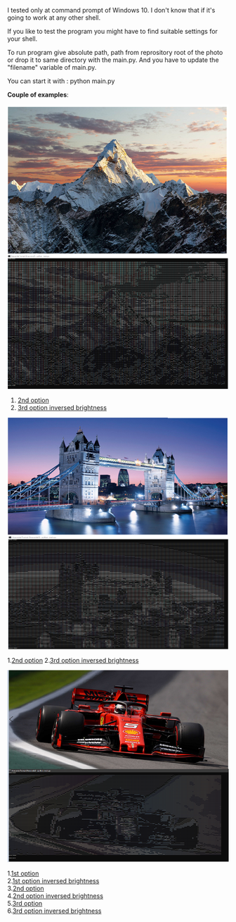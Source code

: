 I tested only at command prompt of Windows 10.
I don't know that if it's going to work at any other shell.

If you like to test the program you might have to find suitable settings for your shell.

To run program give absolute path, path from reprository root of the photo or drop it to same directory with the main.py.
And you have to update the "filename" variable of main.py.

You can start it with : python main.py

**Couple of examples**: 

<img src = "./examples/ex3.png"></img>


1. [2nd option](./examples/ex3.2.png)
2. [3rd option inversed brightness](./examples/ex3.3r.png)


<img src = "./examples/ex2.png"></img>


1.[2nd option](./examples/ex2.2.png)
2.[3rd option inversed brightness](./examples/ex2.3r.png)


<img src = "./examples/ex1.png"></img>


1.[1st option](./examples/ex1.1.png)<br>
2.[1st option inversed brightness](./examples/ex1.1r.png)<br>
3.[2nd option](./examples/ex1.2.png)<br>
4.[2nd option inversed brightness](./examples/ex1.2r.png)<br>
5.[3rd option](./examples/ex3.3.png)<br>
6.[3rd option inversed brightness](./examples/ex3.3r.png)<br>

